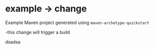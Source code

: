 # example -> change

Example Maven project generated using `maven-archetype-quickstart`

-this change will trigger a build



dsadsa




